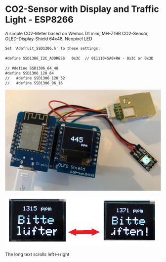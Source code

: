 # CO2-Sensor with Display and Traffic Light - ESP8266
 
A simple CO2-Meter based on Wemos D1 mini, MH-Z19B CO2-Sensor, OLED-Display-Shield 64x48, Neopixel LED
 
    Set 'Adafruit_SSD1306.h' to these settings:
    
    #define SSD1306_I2C_ADDRESS   0x3C  // 011110+SA0+RW - 0x3C or 0x3D
    
    // #define SSD1306_64_48
    #define SSD1306_128_64
    //   #define SSD1306_128_32
    //   #define SSD1306_96_16

![CO2-Sensor](CO2sensor.jpg)

![Scrolling text](ScrollingText.png)

The long text scrolls left<->right
 
